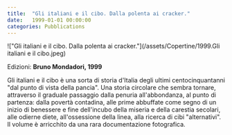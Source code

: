```yaml
---
title:  "Gli italiani e il cibo. Dalla polenta ai cracker."
date:   1999-01-01 00:00:00
categories: Pubblications
---
```


!["Gli italiani e il cibo. Dalla polenta ai cracker."](/assets/Copertine/1999.Gli italiani e il cibo.jpeg)

Edizioni: **Bruno Mondadori, 1999**

Gli italiani e il cibo è una sorta di storia d'Italia degli ultimi centocinquantanni "dal punto di vista della pancia". Una storia circolare che sembra tornare, attraverso il graduale passaggio dalla penuria all'abbondanza, al punto di partenza: dalla povertà contadina, alle prime abbuffate come segno di un inizio di benessere e fine dell'incubo della miseria e della carestia secolari, alle odierne diete, all'ossessione della linea, alla ricerca di cibi "alternativi".
Il volume è arricchito da una rara documentazione fotografica.